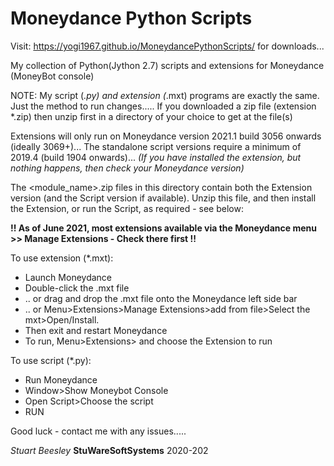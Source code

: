 # Moneydance Python Scripts

Visit: https://yogi1967.github.io/MoneydancePythonScripts/ for downloads...

My collection of Python(Jython 2.7) scripts and extensions for Moneydance (MoneyBot console)

NOTE: My script (*.py) and extension (*.mxt) programs are exactly the same. Just the method to run changes.....
If you downloaded a zip file (extension *.zip) then unzip first in a directory of your choice to get at the file(s)

Extensions will only run on Moneydance version 2021.1 build 3056 onwards (ideally 3069+)...
The standalone script versions require a minimum of 2019.4 (build 1904 onwards)...
_(If you have installed the extension, but nothing happens, then check your Moneydance version)_

The <module_name>.zip files in this directory contain both the Extension version (and the Script version if available).
Unzip this file, and then install the Extension, or run the Script, as required - see below:

**!! As of June 2021, most extensions available via the Moneydance menu >> Manage Extensions - Check there first !!**

To use extension (*.mxt):
- Launch Moneydance
- Double-click the .mxt file
- .. or drag and drop the .mxt file onto the Moneydance left side bar
- .. or Menu>Extensions>Manage Extensions>add from file>Select the mxt>Open/Install.
- Then exit and restart Moneydance 
- To run, Menu>Extensions> and choose the Extension to run

To use script (*.py):
- Run Moneydance
- Window>Show Moneybot Console
- Open Script>Choose the script
- RUN

Good luck - contact me with any issues.....

_Stuart Beesley_
**StuWareSoftSystems** 2020-202
